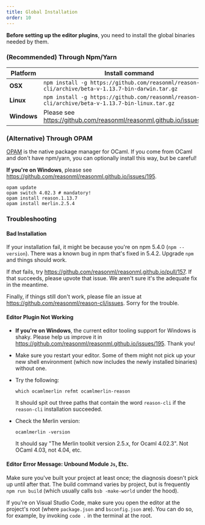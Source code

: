 ```yaml
---
title: Global Installation
order: 10
---
```


**Before setting up the editor plugins**, you need to install the global binaries needed by them.

### (Recommended) Through Npm/Yarn

| Platform  | Install command
|-----------|-------------------------------------------------------------------------------------------------
| **OSX**     | `npm install -g https://github.com/reasonml/reason-cli/archive/beta-v-1.13.7-bin-darwin.tar.gz`
| **Linux**   | `npm install -g https://github.com/reasonml/reason-cli/archive/beta-v-1.13.7-bin-linux.tar.gz`
| **Windows** | Please see https://github.com/reasonml/reasonml.github.io/issues/195

### (Alternative) Through OPAM

[OPAM](https://opam.ocaml.org) is the native package manager for OCaml. If you come from OCaml and don't have npm/yarn, you can optionally install this way, but be careful!

**If you're on Windows**, please see https://github.com/reasonml/reasonml.github.io/issues/195.

```
opam update
opam switch 4.02.3 # mandatory!
opam install reason.1.13.7
opam install merlin.2.5.4
```

### Troubleshooting

#### Bad Installation

If your installation fail, it might be because you're on npm 5.4.0 (`npm --version`). There was a known bug in npm that's fixed in 5.4.2. Upgrade `npm` and things should work.

If _that_ fails, try https://github.com/reasonml/reasonml.github.io/pull/157. If that succeeds, please upvote that issue. We aren't sure it's the adequate fix in the meantime.

Finally, if things still don't work, please file an issue at https://github.com/reasonml/reason-cli/issues. Sorry for the trouble.

#### Editor Plugin Not Working

- **If you're on Windows**, the current editor tooling support for Windows is shaky. Please help us improve it in https://github.com/reasonml/reasonml.github.io/issues/195. Thank you!

- Make sure you restart your editor. Some of them might not pick up your new shell environment (which now includes the newly installed binaries) without one.

- Try the following:
  ```
  which ocamlmerlin refmt ocamlmerlin-reason
  ```
  It should spit out three paths that contain the word `reason-cli` if the `reason-cli` installation succeeded.

- Check the Merlin version:
  ```
  ocamlmerlin -version
  ```

  It should say "The Merlin toolkit version 2.5.x, for Ocaml 4.02.3". Not OCaml 4.03, not 4.04, etc.

#### Editor Error Message: Unbound Module `Js`, Etc.

Make sure you've built your project at least once; the diagnosis doesn't pick up until after that. The build command varies by project, but is frequently `npm run build` (which usually calls `bsb -make-world` under the hood).

If you're on Visual Studio Code, make sure you open the editor at the project's root (where `package.json` and `bsconfig.json` are). You can do so, for example, by invoking `code .` in the terminal at the root.
